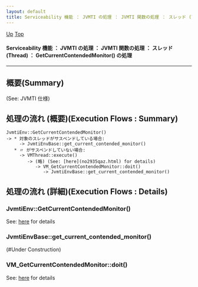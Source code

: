```yaml
---
layout: default
title: Serviceability 機能 ： JVMTI の処理 ： JVMTI 関数の処理 ： スレッド (Thread) ： GetCurrentContendedMonitor() の処理  
---
```

[Up](no_DXQUxpU.html) [Top](../index.html)

#### Serviceability 機能 ： JVMTI の処理 ： JVMTI 関数の処理 ： スレッド (Thread) ： GetCurrentContendedMonitor() の処理  

--- 
## 概要(Summary)
(See: JVMTI 仕様)

## 処理の流れ (概要)(Execution Flows : Summary)
```
JvmtiEnv::GetCurrentContendedMonitor()
-> * 対象のスレッドがサスペンドしている場合:
     -> JvmtiEnvBase::get_current_contended_monitor()
   * 〃 がサスペンドしていない場合:
     -> VMThread::execute()
        -> (略) (See: [here](no2935qaz.html) for details)
           -> VM_GetCurrentContendedMonitor::doit()
              -> JvmtiEnvBase::get_current_contended_monitor()
```

## 処理の流れ (詳細)(Execution Flows : Details)
### JvmtiEnv::GetCurrentContendedMonitor()
See: [here](no2935deV.html) for details
### JvmtiEnvBase::get_current_contended_monitor()
(#Under Construction)

### VM_GetCurrentContendedMonitor::doit()
See: [here](no2935qob.html) for details






